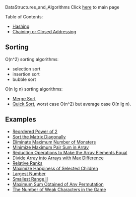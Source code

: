 DataStructures_and_Algorithms
Click [here](../README.md) to main page

Table of Contents:
- [Hashing](#hashing)
- [Chaining or Closed Addressing](#chaining-or-closed-addressing)

## Sorting
O(n^2) sorting algorithms:
- selection sort
- insertion sort
- bubble sort

O(n lg n) sorting algorithms:
- [Merge Sort](merge_sort/description.md)
- [Quick Sort](quick_sort/description.md), worst case O(n^2) but average case O(n lg n).

## Examples
- [Reordered Power of 2](reordered_power_of_2/description.md)
- [Sort the Matrix Diagonally](sort_the_matrix_diagonally/description.md)
- [Eliminate Maximum Number of Monsters](./eliminate_maximum_number_of_monsters/description.md)
- [Minimize Maximum Pair Sum in Array](./minimize_maximum_pair_sum_in_array/description.md)
- [Reduction Operations to Make the Array Elements Equal](./reduction_operations_to_make_the_array_elements_equal/description.md)
- [Divide Array into Arrays with Max Difference](./divide_array_into_arrays_with_max_difference/description.md)
- [Relative Ranks](./relative_ranks/description.md)
- [Maximize Happiness of Selected Children](./maximize_happiness_of_selected_children/description.md)
- [Largest Number](./largest_number/description.md)
- [Smallest Range II](./smallest_range_II/description.md)
- [Maximum Sum Obtained of Any Permutation](./maximum_sum_obtained_of_any_permutation/description.md)
- [The Number of Weak Characters in the Game](./the_number_of_weak_characters_in_the_game/description.md)
